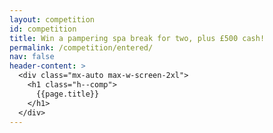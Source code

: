 ```yaml
---
layout: competition
id: competition
title: Win a pampering spa break for two, plus £500 cash!
permalink: /competition/entered/
nav: false
header-content: >
  <div class="mx-auto max-w-screen-2xl">
    <h1 class="h--comp">
      {{page.title}}
    </h1>
  </div>
---
```

